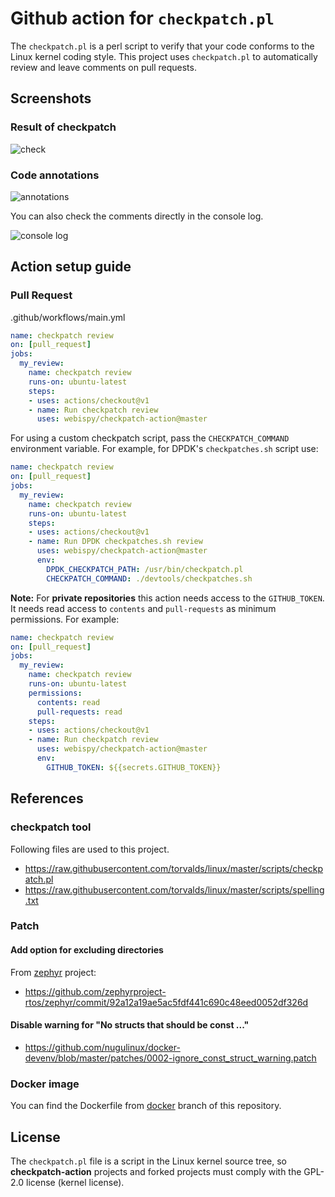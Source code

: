 # Github action for `checkpatch.pl`

The `checkpatch.pl` is a perl script to verify that your code conforms to the Linux kernel coding style. This project uses `checkpatch.pl` to automatically review and leave comments on pull requests.

## Screenshots

### Result of checkpatch

![check](https://raw.githubusercontent.com/wiki/webispy/checkpatch-action/img/action_conversation_check.png)

### Code annotations

![annotations](https://raw.githubusercontent.com/wiki/webispy/checkpatch-action/img/action_annotations.png)

You can also check the comments directly in the console log.

![console log](https://raw.githubusercontent.com/wiki/webispy/checkpatch-action/img/action_console.png)

## Action setup guide

### Pull Request

.github/workflows/main.yml

```yml
name: checkpatch review
on: [pull_request]
jobs:
  my_review:
    name: checkpatch review
    runs-on: ubuntu-latest
    steps:
    - uses: actions/checkout@v1
    - name: Run checkpatch review
      uses: webispy/checkpatch-action@master
```

For using a custom checkpatch script, pass the `CHECKPATCH_COMMAND` environment
variable. For example, for DPDK's `checkpatches.sh` script use:

```yml
name: checkpatch review
on: [pull_request]
jobs:
  my_review:
    name: checkpatch review
    runs-on: ubuntu-latest
    steps:
    - uses: actions/checkout@v1
    - name: Run DPDK checkpatches.sh review
      uses: webispy/checkpatch-action@master
      env:
        DPDK_CHECKPATCH_PATH: /usr/bin/checkpatch.pl
        CHECKPATCH_COMMAND: ./devtools/checkpatches.sh
```

**Note:** For **private repositories** this action needs access to the `GITHUB_TOKEN`. It needs read access to `contents` and `pull-requests` as minimum permissions. For example:
```yml
name: checkpatch review
on: [pull_request]
jobs:
  my_review:
    name: checkpatch review
    runs-on: ubuntu-latest
    permissions:
      contents: read
      pull-requests: read
    steps:
    - uses: actions/checkout@v1
    - name: Run checkpatch review
      uses: webispy/checkpatch-action@master
      env:
        GITHUB_TOKEN: ${{secrets.GITHUB_TOKEN}}
```

## References

### checkpatch tool

Following files are used to this project.

- https://raw.githubusercontent.com/torvalds/linux/master/scripts/checkpatch.pl
- https://raw.githubusercontent.com/torvalds/linux/master/scripts/spelling.txt

### Patch

#### Add option for excluding directories

From [zephyr](https://github.com/zephyrproject-rtos/zephyr) project:

- https://github.com/zephyrproject-rtos/zephyr/commit/92a12a19ae5ac5fdf441c690c48eed0052df326d

#### Disable warning for "No structs that should be const ..."

- https://github.com/nugulinux/docker-devenv/blob/master/patches/0002-ignore_const_struct_warning.patch

### Docker image

You can find the Dockerfile from [docker](https://github.com/webispy/checkpatch-action/tree/docker) branch of this repository.

## License

The `checkpatch.pl` file is a script in the Linux kernel source tree, so **checkpatch-action** projects and forked projects must comply with the GPL-2.0 license (kernel license).
